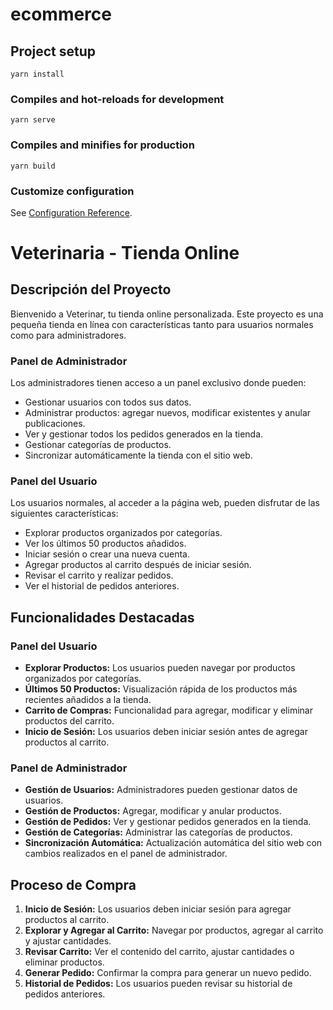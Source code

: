 # ecommerce

## Project setup
```
yarn install
```

### Compiles and hot-reloads for development
```
yarn serve
```

### Compiles and minifies for production
```
yarn build
```

### Customize configuration
See [Configuration Reference](https://cli.vuejs.org/config/).


# Veterinaria - Tienda Online

## Descripción del Proyecto

Bienvenido a Veterinar, tu tienda online personalizada. Este proyecto es una pequeña tienda en línea con características tanto para usuarios normales como para administradores.

### Panel de Administrador

Los administradores tienen acceso a un panel exclusivo donde pueden:

- Gestionar usuarios con todos sus datos.
- Administrar productos: agregar nuevos, modificar existentes y anular publicaciones.
- Ver y gestionar todos los pedidos generados en la tienda.
- Gestionar categorías de productos.
- Sincronizar automáticamente la tienda con el sitio web.

### Panel del Usuario

Los usuarios normales, al acceder a la página web, pueden disfrutar de las siguientes características:

- Explorar productos organizados por categorías.
- Ver los últimos 50 productos añadidos.
- Iniciar sesión o crear una nueva cuenta.
- Agregar productos al carrito después de iniciar sesión.
- Revisar el carrito y realizar pedidos.
- Ver el historial de pedidos anteriores.

## Funcionalidades Destacadas

### Panel del Usuario

- **Explorar Productos:** Los usuarios pueden navegar por productos organizados por categorías.
- **Últimos 50 Productos:** Visualización rápida de los productos más recientes añadidos a la tienda.
- **Carrito de Compras:** Funcionalidad para agregar, modificar y eliminar productos del carrito.
- **Inicio de Sesión:** Los usuarios deben iniciar sesión antes de agregar productos al carrito.

### Panel de Administrador

- **Gestión de Usuarios:** Administradores pueden gestionar datos de usuarios.
- **Gestión de Productos:** Agregar, modificar y anular productos.
- **Gestión de Pedidos:** Ver y gestionar pedidos generados en la tienda.
- **Gestión de Categorías:** Administrar las categorías de productos.
- **Sincronización Automática:** Actualización automática del sitio web con cambios realizados en el panel de administrador.

## Proceso de Compra

1. **Inicio de Sesión:** Los usuarios deben iniciar sesión para agregar productos al carrito.
2. **Explorar y Agregar al Carrito:** Navegar por productos, agregar al carrito y ajustar cantidades.
3. **Revisar Carrito:** Ver el contenido del carrito, ajustar cantidades o eliminar productos.
4. **Generar Pedido:** Confirmar la compra para generar un nuevo pedido.
5. **Historial de Pedidos:** Los usuarios pueden revisar su historial de pedidos anteriores.

